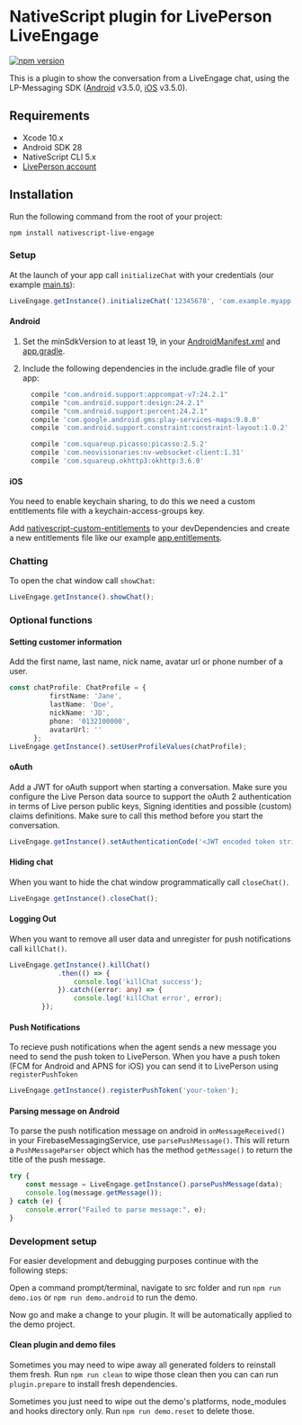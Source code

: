 # NativeScript plugin for LivePerson LiveEngage

[![npm version](https://badge.fury.io/js/nativescript-live-engage.svg)](https://www.npmjs.com/package/nativescript-live-engage)

This is a plugin to show the conversation from a LiveEngage chat, using the LP-Messaging SDK ([Android](https://github.com/LP-Messaging/Android-Messaging-SDK) v3.5.0, [iOS](https://github.com/LP-Messaging/iOS-Messaging-SDK) v3.5.0).

## Requirements
* Xcode 10.x
* Android SDK 28
* NativeScript CLI 5.x
* [LivePerson account](https://www.liveperson.com)

## Installation
Run the following command from the root of your project:

```console
npm install nativescript-live-engage
```

### Setup
At the launch of your app call `initializeChat` with your credentials (our example [main.ts](./demo/app/main.ts)):
```ts
LiveEngage.getInstance().initializeChat('12345678', 'com.example.myapp');
```

#### Android
1. Set the minSdkVersion to at least 19, in your [AndroidManifest.xml](./demo/app/App_Resources/Android/AndroidManifest.xml) and [app.gradle](./demo/app/App_Resources/Android/app.gradle).
   
2. Include the following dependencies in the include.gradle file of your app:
   ```gradle
     compile "com.android.support:appcompat-v7:24.2.1"
     compile "com.android.support:design:24.2.1"
     compile "com.android.support:percent:24.2.1"
     compile 'com.google.android.gms:play-services-maps:9.8.0'
     compile 'com.android.support.constraint:constraint-layout:1.0.2'
   
     compile 'com.squareup.picasso:picasso:2.5.2'
     compile 'com.neovisionaries:nv-websocket-client:1.31'
     compile 'com.squareup.okhttp3:okhttp:3.6.0'
     ```

#### iOS
You need to enable keychain sharing, to do this we need a custom entitlements file with a keychain-access-groups key.

Add [nativescript-custom-entitlements](https://github.com/Essent/nativescript-custom-entitlements) to your devDependencies and create a new entitlements file like our example [app.entitlements](./demo/app/App_Resources/iOS/app.entitlements).

### Chatting
To open the chat window call `showChat`:
```ts
LiveEngage.getInstance().showChat();
```

### Optional functions

#### Setting customer information
Add the first name, last name, nick name, avatar url or phone number of a user.
```ts
const chatProfile: ChatProfile = {
          firstName: 'Jane',
          lastName: 'Doe',
          nickName: 'JD',
          phone: '0132100000',
          avatarUrl: ''
      };
LiveEngage.getInstance().setUserProfileValues(chatProfile);
```

#### oAuth
Add a JWT for oAuth support when starting a conversation. Make sure you configure the Live Person data source to support the oAuth 2 authentication in terms of Live person public keys, Signing identities and possible (custom) claims definitions. Make sure to call this method before you start the conversation.
```ts
LiveEngage.getInstance().setAuthenticationCode('<JWT encoded token string>');
```

#### Hiding chat
When you want to hide the chat window programmatically call `closeChat()`.
```ts
LiveEngage.getInstance().closeChat();
```

#### Logging Out
When you want to remove all user data and unregister for push notifications call `killChat()`.

```ts
LiveEngage.getInstance().killChat()
            .then(() => {
                console.log('killChat success');
            }).catch((error: any) => {
                console.log('killChat error', error);
        });
```

#### Push Notifications
To recieve push notifications when the agent sends a new message you need to send the push token to LivePerson.
When you have a push token (FCM for Android and APNS for iOS) you can send it to LivePerson using `registerPushToken`
```ts
LiveEngage.getInstance().registerPushToken('your-token');
```

#### Parsing message on Android
To parse the push notification message on android in `onMessageReceived()` in your FirebaseMessagingService, use `parsePushMessage()`.
This will return a `PushMessageParser` object which has the method `getMessage()` to return the title of the push message.
```ts
try {
    const message = LiveEngage.getInstance().parsePushMessage(data);
    console.log(message.getMessage());
} catch (e) {
    console.error("Failed to parse message:", e);
}
```

### Development setup

For easier development and debugging purposes continue with the following steps:

Open a command prompt/terminal, navigate to src folder and run `npm run demo.ios` or `npm run demo.android` to run the demo.

Now go and make a change to your plugin. It will be automatically applied to the demo project.

#### Clean plugin and demo files

Sometimes you may need to wipe away all generated folders to reinstall them fresh.
Run `npm run clean` to wipe those clean then you can can run `plugin.prepare` to install fresh dependencies.

Sometimes you just need to wipe out the demo's platforms, node_modules and hooks directory only.
Run ```npm run demo.reset``` to delete those.